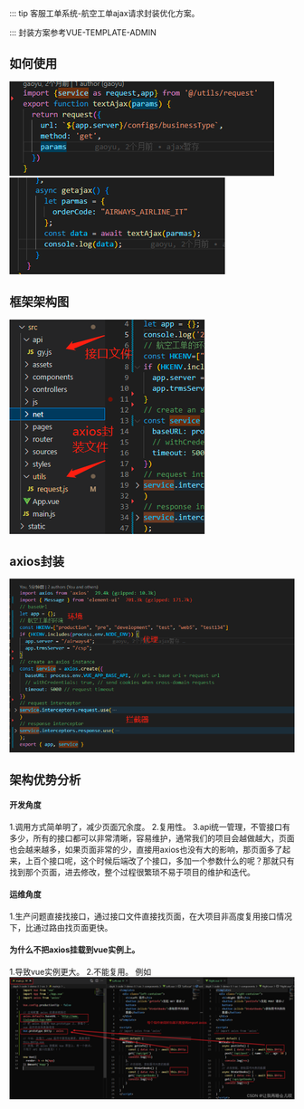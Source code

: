 ::: tip
客服工单系统-航空工单ajax请求封装优化方案。

:::
封装方案参考VUE-TEMPLATE-ADMIN

## 如何使用
![An image](../../static/hkuse2.png)
![An image](../../static/hkuse1.png)
## 框架架构图

![An image](../../static/hkjg.png)

## axios封装

![An image](../../static/hk-axios.png)

## 架构优势分析

#### 开发角度
1.调用方式简单明了，减少页面冗余度。
2.复用性。
3.api统一管理，不管接口有多少，所有的接口都可以非常清晰，容易维护，通常我们的项目会越做越大，页面也会越来越多，如果页面非常的少，直接用axios也没有大的影响，那页面多了起来，上百个接口呢，这个时候后端改了个接口，多加一个参数什么的呢？那就只有找到那个页面，进去修改，整个过程很繁琐不易于项目的维护和迭代。

#### 运维角度
1.生产问题直接找接口，通过接口文件直接找页面，在大项目非高度复用接口情况下，比通过路由找页面更快。

#### 为什么不把axios挂载到vue实例上。
1.导致vue实例更大。
2.不能复用。
例如
![An image](../../static/axiosgz1.png)
